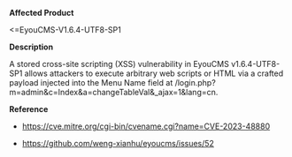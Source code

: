 **Affected Product**

<=EyouCMS-V1.6.4-UTF8-SP1

**Description**

A stored cross-site scripting (XSS) vulnerability in EyouCMS v1.6.4-UTF8-SP1 allows attackers to execute arbitrary web scripts or HTML via a crafted payload injected into the Menu Name field at /login.php?m=admin&c=Index&a=changeTableVal&_ajax=1&lang=cn.

**Reference**

+ https://cve.mitre.org/cgi-bin/cvename.cgi?name=CVE-2023-48880

+ https://github.com/weng-xianhu/eyoucms/issues/52